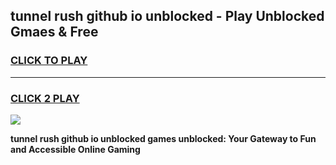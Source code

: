 
## tunnel rush github io unblocked - Play Unblocked Gmaes & Free
<h3>
<a href="https://news.freeplayer.one?title=tunnel_rush_github_io_unblocked&ref=16F">CLICK TO PLAY</a></h3>
<hr>

<h3>
<a href="https://news.freeplayer.one?title=tunnel_rush_github_io_unblocked&ref=16F">CLICK 2 PLAY</a>
  
</h3>

<a href="https://news.freeplayer.one?title=tunnel_rush_github_io_unblocked&ref=16F/"><img src="https://clearcache.store/games.png"></a>


**tunnel rush github io unblocked games unblocked: Your Gateway to Fun and Accessible Online Gaming**
